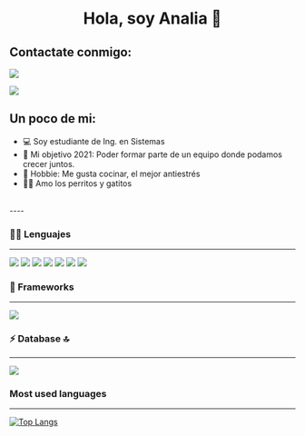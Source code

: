 <!DOCTYPE html>
<html>

<head>
    
   
 </head>
<body>
 <h1 align="center"> Hola, soy Analia 🙋 </h1>



    
<p align="center">

## Contactate conmigo: 
 
 <a href="mailto:analiacisneros@gmail.com" ><img aling="center" src="https://img.shields.io/badge/Gmail-D14836?style=for-the-badge&logo=gmail&logoColor=white"></a>
    
<a href="https://www.linkedin.com/in/analiacisneros/"><img align="center" src="https://img.shields.io/badge/LinkedIn-0077B5?style=for-the-badge&logo=linkedin&logoColor=white"></a> 
    

</p>


## Un poco de mi:

- 💻 Soy estudiante de Ing. en Sistemas 
- 🌸 Mi objetivo 2021: Poder formar parte de un equipo donde podamos crecer juntos.
- 🍰 Hobbie: Me gusta cocinar, el mejor antiestrés
- 🐶😸 Amo los perritos y gatitos 
<br>
----
<br>
      
 <h3>👩‍💻 Lenguajes </h3>
<hr />
        
 <img src="https://img.shields.io/badge/Java-ED8B00?style=for-the-badge&logo=java&logoColor=white" /> <img src="https://img.shields.io/badge/Python-FFD43B?style=for-the-badge&logo=python&logoColor=darkgreen" /> <img src="https://img.shields.io/badge/JavaScript-323330?style=for-the-badge&logo=javascript&logoColor=F7DF1E" /> <img src="https://img.shields.io/badge/CSS3-1572B6?style=for-the-badge&logo=css3&logoColor=white" /> <img src="https://img.shields.io/badge/PHP-7B66D7?style=for-the-badge&logo=php&logoColor=white"/> <img src="https://img.shields.io/badge/C++-4263A7?style=for-the-badge&logo=c++&logoColor=white"/>  <img src="https://img.shields.io/badge/HTML5-E34F26?style=for-the-badge&logo=html5&logoColor=white" />
    
 <h3>🚀 Frameworks </h3>
<hr />
    
   
<img src="https://img.shields.io/badge/Bootstrap-563D7C?style=for-the-badge&logo=bootstrap&logoColor=white"/>   
    
    
    
<h3> ⚡ Database 🔝 </h3>
<hr />
    
    
 <img src="https://img.shields.io/badge/MySQL-00000F?style=for-the-badge&logo=mysql&logoColor=white" />   
    
   
    
 
   <h3 align="rigth">Most used languages</h3> 
  <hr/>
 
    
 [![Top Langs](https://github-readme-stats-ten-blush.vercel.app/api/top-langs/?username=analiacisneros&langs_count=9&theme=dracula)](https://github-readme-stats-ten-blush.vercel.app)
  

      
 
  </html>

